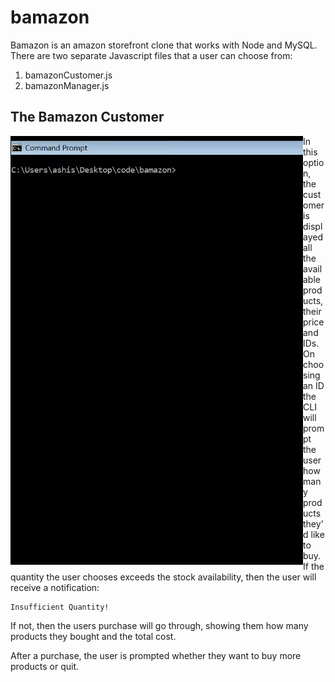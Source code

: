 # bamazon
Bamazon is an amazon storefront clone that works with Node and MySQL.
There are two separate Javascript files that a user can choose from:

1. bamazonCustomer.js
2. bamazonManager.js


## The Bamazon Customer
<img align="left" src="https://github.com/ashishdommety/bamazon/blob/master/gifs/bamazonCustomer.gif">

In this option, the customer is displayed all the available products, their price and IDs. On choosing an ID the CLI will prompt the user how many products they'd like to buy. If the quantity the user chooses exceeds the stock availability, then the user will receive a notification:
```
Insufficient Quantity!
```

If not, then the users purchase will go through, showing them how many products they bought and the total cost.

After a purchase, the user is prompted whether they want to buy more products or quit.
